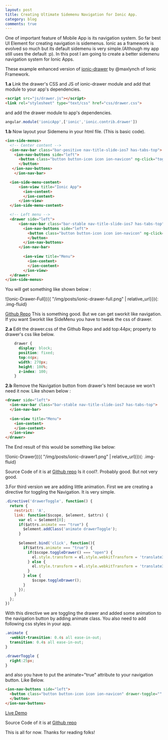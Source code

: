 ```yaml
---
layout: post
title: Creating Ultimate Sidemenu Navigation for Ionic App.
category: blog
comments: true
---
```


One of important feature of Mobile App is its navigation system. So far best UI Element for creating navigation is sidemenus. Ionic as a framework is evolved so much but its default sidemenu is very simple.(Although my app still uses the default :p). In this post I am going to create a better sidemenu navigation system for Ionic Apps. 

These example enhanced version of [ionic-drawer](https://github.com/imsingh/ionic-ion-drawer) by @maxlynch of Ionic Framework. 

**1.a** Link the drawer's CSS and JS of ionic-drawer module and add that module to your app's dependencies. 
```html
<script src="js/drawer.js"></script>
<link rel="stylesheet" type="text/css" href="css/drawer.css">
```
and add the drawer module to app's dependencies. 
```js
angular.module('ionicApp',['ionic','ionic.contrib.drawer'])
```

**1.b** Now layout your Sidemenu in your html file. (This is basic code). 
```html
<ion-side-menus>
  <!-- Center content -->
  <ion-nav-bar class="bar-positive nav-title-slide-ios7 has-tabs-top">
    <ion-nav-buttons side="left">
      <button class="button button-icon icon ion-navicon" ng-click="toggleDrawer()">
      </button>
   </ion-nav-buttons>
    </ion-nav-bar>

  <ion-side-menu-content>
      <ion-view title="Ionic App">
        <ion-content>
        </ion-content>
      </ion-view>
  </ion-side-menu-content>

  <!-- Left menu -->
  <drawer side="left">  
      <ion-nav-bar class="bar-stable nav-title-slide-ios7 has-tabs-top"> 
        <ion-nav-buttons side="left">
          <button class="button button-icon icon ion-navicon" ng-click="toggleDrawer()">
          </button>
        </ion-nav-buttons>
      </ion-nav-bar>
  		
        <ion-view title="Menu">
          <ion-content>
          </ion-content>
        </ion-view>
  </drawer>
</ion-side-menus>
```

You will get something like shown below :

![Ionic-Drawer-Full]({{ "/img/posts/ionic-drawer-full.png" | relative_url}}){: .img-fluid}

[Github Repo](https://github.com/imsingh/ionic-drawer-demo) This is something good. But we can get sworkit like navigation. If you want Sworkit like SideMenu you have to tweak the css of drawer. 

**2.a** Edit the drawer.css of the Github Repo and add top:44px; property to drawer's css like below. 

```css
    drawer {
      display: block;
      position: fixed;
      top:44px;
      width: 270px;
      height: 100%;
      z-index: 100;
    }
```

**2.b** Remove the Navigation button from drawer's html because we won't need it now. Like shown below : 
```html
<drawer side="left">  
  <ion-nav-bar class="bar-stable nav-title-slide-ios7 has-tabs-top"> 
  </ion-nav-bar>
  
  <ion-view title="Menu">
    <ion-content>
    </ion-content>
  </ion-view>
</drawer>
```
The End result of this would be something like below:

![Ionic-Drawer]({{ "/img/posts/ionic-drawer1.png" | relative_url}}){: .img-fluid}

Source Code of it is at [Github repo](https://github.com/imsingh/ionic-sworkit-sidemenu) Is it cool?. Probably good. But not very good. 

3.For third version we are adding little animation. First we are creating a directive for toggling the Navigation. It is very simple. 
```js
.directive('drawerToggle', function() {
  return {
    restrict: 'A',
    link: function($scope, $element, $attrs) {
      var el = $element[0];
      if($attrs.animate === "true") {
        $element.addClass('animate drawerToggle');
      }
      
      $element.bind('click', function(){
        if($attrs.animate === "true") {
          if($scope.toggleDrawer() === "open") {
            el.style.transform = el.style.webkitTransform = 'translate3d(' + -5 + 'px, 0, 0)';
          } else {
            el.style.transform = el.style.webkitTransform = 'translate3d(' + 0 + 'px, 0, 0)';
          }   
        } else {
            $scope.toggleDrawer();
        }
      });
    }
  };
})
```

With this directive we are toggling the drawer and added some animation to the navigation button by adding animate class. You also need to add following css styles in your app. 

```css
.animate {
  -webkit-transition: 0.4s all ease-in-out;
  transition: 0.4s all ease-in-out;
}

.drawerToggle {
  right:25px;
} 
```

and also you have to put the animate="true" attribute to your navigation button. Like Below. 
```html
<ion-nav-buttons side="left">
  <button class="button button-icon icon ion-navicon" drawer-toggle="" animate="true">
  </button>
</ion-nav-buttons>
```
[Live Demo](http://imsingh.github.io/ionic-animated-drawer/)

Source Code of it is at [Github repo](https://github.com/imsingh/ionic-animated-drawer) 

This is all for now. Thanks for reading folks!